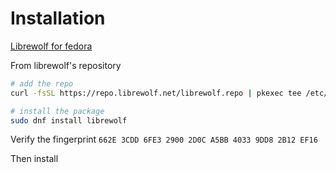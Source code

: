 # Installation

[Librewolf for fedora](https://librewolf.net/installation/fedora/)

From librewolf's repository

```sh
# add the repo
curl -fsSL https://repo.librewolf.net/librewolf.repo | pkexec tee /etc/yum.repos.d/librewolf.repo

# install the package
sudo dnf install librewolf
```
Verify the fingerprint `662E 3CDD 6FE3 2900 2D0C A5BB 4033 9DD8 2B12 EF16`

Then install